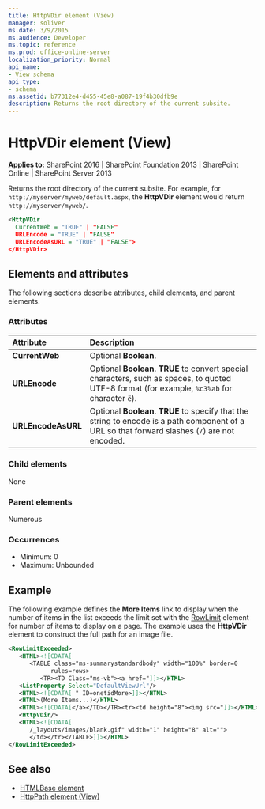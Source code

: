 ```yaml
---
title: HttpVDir element (View)
manager: soliver
ms.date: 3/9/2015
ms.audience: Developer
ms.topic: reference
ms.prod: office-online-server
localization_priority: Normal
api_name:
- View schema
api_type:
- schema
ms.assetid: b77312e4-d455-45e8-a087-19f4b30dfb9e
description: Returns the root directory of the current subsite.
---
```


# HttpVDir element (View)

**Applies to:** SharePoint 2016 | SharePoint Foundation 2013 | SharePoint Online | SharePoint Server 2013
  
Returns the root directory of the current subsite. For example, for `http://myserver/myweb/default.aspx`, the **HttpVDir** element would return  `http://myserver/myweb/`.
  
```XML
<HttpVDir
  CurrentWeb = "TRUE" | "FALSE"
  URLEncode = "TRUE" | "FALSE"
  URLEncodeAsURL = "TRUE" | "FALSE">
</HttpVDir>
```

## Elements and attributes

The following sections describe attributes, child elements, and parent elements.

### Attributes

|**Attribute**|**Description**|
|:-----|:-----|
|**CurrentWeb** <br/> |Optional **Boolean**.  <br/> |
|**URLEncode** <br/> |Optional **Boolean**. **TRUE** to convert special characters, such as spaces, to quoted UTF-8 format (for example, `%c3%ab` for character `ë`).  <br/> |
|**URLEncodeAsURL** <br/> |Optional **Boolean**. **TRUE** to specify that the string to encode is a path component of a URL so that forward slashes (`/`) are not encoded.  <br/> |
   
### Child elements

None
   
### Parent elements

Numerous 
   
### Occurrences

- Minimum: 0
- Maximum: Unbounded  
   
## Example

The following example defines the **More Items** link to display when the number of items in the list exceeds the limit set with the [RowLimit](rowlimit-element-list.md) element for number of items to display on a page. The example uses the **HttpVDir** element to construct the full path for an image file. 
  
```XML
<RowLimitExceeded>
   <HTML><![CDATA[ 
      <TABLE class="ms-summarystandardbody" width="100%" border=0 
            rules=rows>
         <TR><TD Class="ms-vb"><a href="]]></HTML>
   <ListProperty Select="DefaultViewUrl"/>
   <HTML><![CDATA[ " ID=onetidMore>]]></HTML>
   <HTML>(More Items...)</HTML>
   <HTML><![CDATA[</a></TD></TR><tr><td height="8"><img src="]]></HTML>
   <HttpVDir/>
   <HTML><![CDATA[
      /_layouts/images/blank.gif" width="1" height="8" alt="">
      </td></tr></TABLE>]]></HTML>
</RowLimitExceeded>
```

## See also

- [HTMLBase element](htmlbase-element.md)
- [HttpPath element (View)](httppath-element-view.md)


